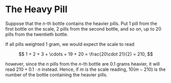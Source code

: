 # The Heavy Pill

Suppose that the $n$-th bottle contains the heavier pills. Put 1 pill from the
first bottle on the scale, 2 pills from the second bottle, and so on, up to
20 pills from the twentieth bottle.

If all pills weighted 1 gram, we would expect the scale to read

$$
  1 + 2 + 3 + \cdots + 19 + 20 = \frac{20\cdot 21}{2} = 210,
$$

however, since the $n$ pills from the $n$-th bottle are 0.1 grams heavier, it
will read $210 + 0.1 \cdot n$ instead. Hence, if $m$ is the scale reading,
$10(m - 210)$ is the number of the bottle containing the heavier pills.
